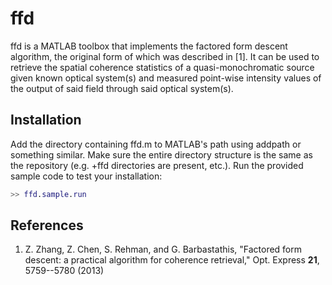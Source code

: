 ffd
===

ffd is a MATLAB toolbox that implements the factored form descent algorithm, the original form of which was described in [1]. It can be used to retrieve the spatial coherence statistics of a quasi-monochromatic source given known optical system(s) and measured point-wise intensity values of the output of said field through said optical system(s).

Installation
---

Add the directory containing ffd.m to MATLAB's path using addpath or something similar. Make sure the entire directory structure is the same as the repository (e.g. +ffd directories are present, etc.). Run the provided sample code to test your installation:

```Matlab
>> ffd.sample.run
```

References
---

1. Z. Zhang, Z. Chen, S. Rehman, and G. Barbastathis, "Factored form descent: a practical algorithm for coherence retrieval," Opt. Express **21**, 5759--5780 (2013)
